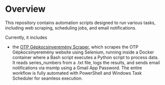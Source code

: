 # Overview
This repository contains automation scripts designed to run various tasks, including web scraping, scheduling jobs, and email notifications.

Currently, it includes
- the [OTP Gépkocsinyeremény Scraper](https://github.com/antalbalint97/automation/tree/otp_deposit), which scrapes the OTP Gépkocsinyeremény website using Selenium, running inside a Docker container where a Bash script executes a Python script to process data. It reads series_numbers from a .txt file, logs the results, and sends email notifications via msmtp using a Gmail App Password. The entire workflow is fully automated with PowerShell and Windows Task Scheduler for seamless execution.
